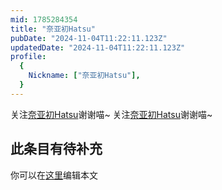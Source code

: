 ```yaml
---
mid: 1785284354
title: "奈亚初Hatsu"
pubDate: "2024-11-04T11:22:11.123Z"
updatedDate: "2024-11-04T11:22:11.123Z"
profile:
  {
    Nickname: ["奈亚初Hatsu"],
  }
---
```


关注[奈亚初Hatsu](https://space.bilibili.com/1785284354)谢谢喵~ 关注[奈亚初Hatsu](https://space.bilibili.com/1785284354)谢谢喵~

## 此条目有待补充
你可以在[这里](https://github.com/Yuhanawa/VTuber.ICU-Content/edit/master/v/奈亚初Hatsu/index.md)编辑本文
